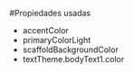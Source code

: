 #Propiedades usadas

- accentColor
- primaryColorLight
- scaffoldBackgroundColor
- textTheme.bodyText1.color
